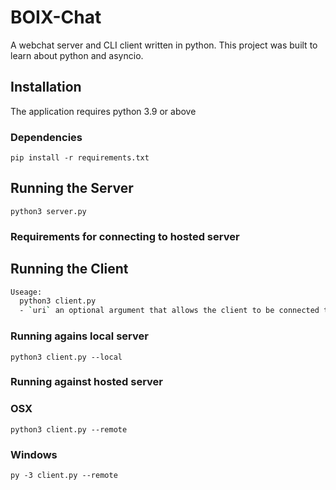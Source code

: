 # BOIX-Chat

A webchat server and CLI client written in python. This project was built to learn about python and asyncio.

## Installation

The application requires python 3.9 or above

### Dependencies

`pip install -r requirements.txt`

## Running the Server

`python3 server.py`

### Requirements for connecting to hosted server

## Running the Client

```bash
Useage:
  python3 client.py
  - `uri` an optional argument that allows the client to be connected to a custom URI
```

### Running agains local server

`python3 client.py --local`

### Running against hosted server

### OSX

`python3 client.py --remote`

### Windows

`py -3 client.py --remote`
